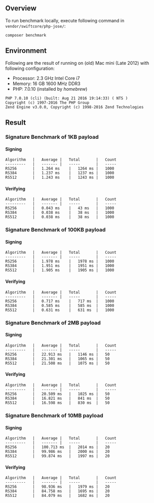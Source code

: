 ## Overview

To run benchmark locally, execute following command in `vendor/swiftcore/php-jose/`:

```
composer benchmark
```

## Environment

Following are the result of running on (old) Mac mini (Late 2012) with following configuration:

- Processor: 2.3 GHz Intel Core i7
- Memory: 16 GB 1600 MHz DDR3
- PHP: 7.0.10 (installed by *homebrew*)

```
PHP 7.0.10 (cli) (built: Aug 21 2016 19:14:33) ( NTS )
Copyright (c) 1997-2016 The PHP Group
Zend Engine v3.0.0, Copyright (c) 1998-2016 Zend Technologies
```


## Result

### Signature Benchmark of 1KB payload

#### Signing

	Algorithm	|	Average	|	Total		|	Count
	---------	|	-------	|	-----		|	-----
	RS256		|	1.264 ms	|	1264 ms	|	1000
	RS384		|	1.237 ms	|	1237 ms	|	1000
	RS512		|	1.243 ms	|	1243 ms	|	1000


#### Verifying

	Algorithm	|	Average	|	Total		|	Count
	---------	|	-------	|	-----		|	-----
	RS256		|	0.043 ms	|	43 ms	|	1000
	RS384		|	0.038 ms	|	38 ms	|	1000
	RS512		|	0.038 ms	|	38 ms	|	1000


### Signature Benchmark of 100KB payload

#### Signing

	Algorithm	|	Average	|	Total		|	Count
	---------	|	-------	|	-----		|	-----
	RS256		|	1.978 ms	|	1978 ms	|	1000
	RS384		|	1.951 ms	|	1951 ms	|	1000
	RS512		|	1.905 ms	|	1905 ms	|	1000


#### Verifying

	Algorithm	|	Average	|	Total		|	Count
	---------	|	-------	|	-----		|	-----
	RS256		|	0.717 ms	|	717 ms	|	1000
	RS384		|	0.585 ms	|	585 ms	|	1000
	RS512		|	0.631 ms	|	631 ms	|	1000


### Signature Benchmark of 2MB payload

#### Signing

	Algorithm	|	Average	|	Total		|	Count
	---------	|	-------	|	-----		|	-----
	RS256		|	22.913 ms	|	1146 ms	|	50
	RS384		|	21.301 ms	|	1065 ms	|	50
	RS512		|	21.508 ms	|	1075 ms	|	50


#### Verifying

	Algorithm	|	Average	|	Total		|	Count
	---------	|	-------	|	-----		|	-----
	RS256		|	20.509 ms	|	1025 ms	|	50
	RS384		|	16.821 ms	|	841 ms	|	50
	RS512		|	16.598 ms	|	830 ms	|	50


### Signature Benchmark of 10MB payload

#### Signing

	Algorithm	|	Average	|	Total		|	Count
	---------	|	-------	|	-----		|	-----
	RS256		|	100.713 ms	|	2014 ms	|	20
	RS384		|	99.986 ms	|	2000 ms	|	20
	RS512		|	99.874 ms	|	1997 ms	|	20


#### Verifying

	Algorithm	|	Average	|	Total		|	Count
	---------	|	-------	|	-----		|	-----
	RS256		|	98.936 ms	|	1979 ms	|	20
	RS384		|	84.758 ms	|	1695 ms	|	20
	RS512		|	84.079 ms	|	1682 ms	|	20
